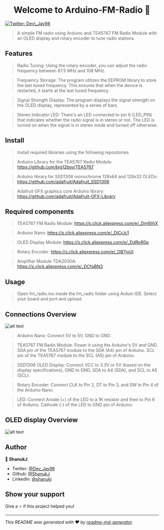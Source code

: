 <h1 align="center">Welcome to Arduino-FM-Radio 👋</h1>
<p>
  <a href="https://twitter.com/Dev\_Jay98" target="_blank">
    <img alt="Twitter: Dev\_Jay98" src="https://img.shields.io/twitter/follow/Dev\_Jay98.svg?style=social" />
  </a>
</p>

> A simple FM radio using Arduino and TEA5767 FM Radio Module with an OLED display and rotary encoder to tune radio stations.

## Features
> Radio Tuning: Using the rotary encoder, you can adjust the radio frequency between 87.5 MHz and 108 MHz.

> Frequency Storage: The program utilizes the EEPROM library to store the last tuned frequency. This ensures that when the device is restarted, it starts at the last tuned frequency.

> Signal Strength Display: The program displays the signal strength on the OLED display, represented by a series of bars.

> Stereo Indicator LED: There's an LED connected to pin 6 (LED_PIN) that indicates whether the radio signal is in stereo or not. The LED is turned on when the signal is in stereo mode and turned off otherwise.

## Install

> Install required libraries using the following repositories

> Arduino Library for the TEA5767 Radio Module: https://github.com/big12boy/TEA5767 

> Arduino library for SSD1306 monochrome 128x64 and 128x32 OLEDs: https://github.com/adafruit/Adafruit_SSD1306

> Adafruit GFX graphics core Arduino library: https://github.com/adafruit/Adafruit-GFX-Library

## Required components

> TEA5767 FM Radio Module: https://s.click.aliexpress.com/e/_Dm6IihX 

> Arduino Nano: https://s.click.aliexpress.com/e/_DlCrJc1 

> OLED Display Module: https://s.click.aliexpress.com/e/_DdRoR0p 

> Rotary Encoder: https://s.click.aliexpress.com/e/_DB7joUl 

> Amplifier Module TDA2030A: https://s.click.aliexpress.com/e/_DCfpBN3

## Usage

> Open fm_radio.ino inside the fm_radio folder using Arduin IDE. Select your board and port and upload.

## Connections Overview

![alt text](https://res.cloudinary.com/dgly8b9lq/image/upload/v1702736232/digram.png)

> Arduino Nano: Connect 5V to 5V, GND to GND.

> TEA5767 FM Radio Module: Power it using the Arduino's 5V and GND. SDA pin of the TEA5767 module to the SDA (A4) pin of Arduino. SCL pin of the TEA5767 module to the SCL (A5) pin of Arduino.

> SSD1306 OLED Display: Connect VCC to 3.3V or 5V (based on the display specifications), GND to GND, SDA to A4 (SDA), and SCL to A5 (SCL).

> Rotary Encoder: Connect CLK to Pin 2, DT to Pin 3, and SW to Pin 4 of the Arduino Nano.

> LED: Connect Anode (+) of the LED to a 1K resistor and then to Pin 6 of Arduino. Cathode (-) of the LED to GND pin of Arduino.

## OLED display Overview

![alt text](https://res.cloudinary.com/dgly8b9lq/image/upload/v1702731714/Title.png)

## Author

👤 **ShanukJ**

* Twitter: [@Dev\_Jay98](https://twitter.com/Dev\_Jay98)
* Github: [@ShanukJ](https://github.com/ShanukJ)
* LinkedIn: [@shanukj](https://linkedin.com/in/shanukj)

## Show your support

Give a ⭐️ if this project helped you!

***
_This README was generated with ❤️ by [readme-md-generator](https://github.com/kefranabg/readme-md-generator)_
